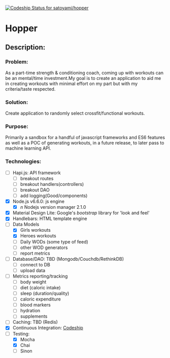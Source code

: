 [ ![Codeship Status for satoyami/hopper](https://app.codeship.com/projects/b6062ee0-da0f-0134-0795-3a4993b56c58/status?branch=master)](https://app.codeship.com/projects/203571)
# Hopper

## Description: 
### Problem:
As a part-time strength & conditioning coach, coming up with workouts 
can be an mental/time investment.My goal is to create an application 
to aid me in creating workouts with minimal effort on my part but with 
my criteria/taste respected.
### Solution:
Create application to randomly select crossfit/functional workouts. 
### Purpose:
Primarily a sandbox for a handful of javascript frameworks and ES6
features as well as a POC of generating workouts, in a future release,
to later pass to machine learning API.

### Technologies:
- [ ] Hapi.js: API framework
    - [ ] breakout routes
    - [ ] breakout handlers(controllers)
    - [ ] breakout DAO
    - [ ] add logging(Good/components)
- [x] Node.js v6.6.0: js engine
    - [x] *n* Nodejs version manager 2.1.0 
- [x] Material Design Lite: Google's *bootstrap* library for 'look and feel'
- [x] Handlebars: HTML template engine
- [ ] Data Models
    - [x] Girls workouts
    - [x] Heroes workouts
    - [ ] Daily WODs (some type of feed)
    - [ ] other WOD generators
    - [ ] report metrics
- [ ] Database/DAO: TBD (Mongodb/Couchdb/RethinkDB)
    - [ ] connect to DB
    - [ ] upload data
- [ ] Metrics reporting/tracking
    - [ ] body weight
    - [ ] diet (caloric intake)
    - [ ] sleep (duration/quality)
    - [ ] caloric expenditure
    - [ ] blood markers
    - [ ] hydration
    - [ ] supplements
- [ ] Caching: TBD (Redis)
- [x] Continuous Integration: [Codeship](http://www.codeship.com)
- [ ] Testing: 
    - [x] Mocha
    - [x] Chai
    - [ ] Sinon